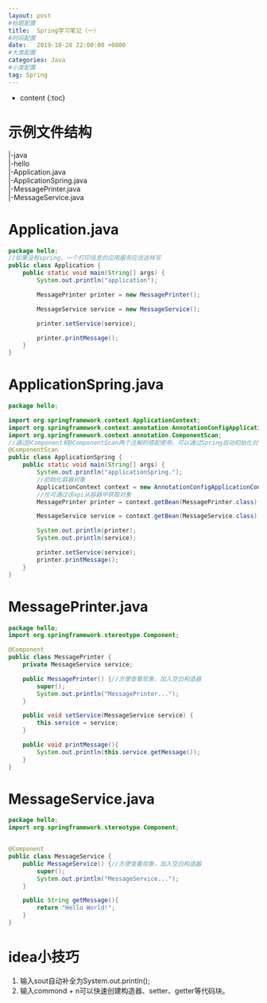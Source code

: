 ```yaml
---
layout: post
#标题配置
title:  Spring学习笔记（一）
#时间配置
date:   2019-10-28 22:00:00 +0800
#大类配置
categories: Java
#小类配置
tag: Spring
---
```


* content
{:toc}



# 示例文件结构
|-java  
    |-hello   
        |-Application.java  
        |-ApplicationSpring.java   
        |-MessagePrinter.java  
        |-MessageService.java  

# Application.java
``` java
package hello;
//如果没有spring，一个打印信息的应用服务应该这样写
public class Application {
    public static void main(String[] args) {
        System.out.println("application");

        MessagePrinter printer = new MessagePrinter();

        MessageService service = new MessageService();

        printer.setService(service);

        printer.printMessage();
    }
}
```
    
# ApplicationSpring.java
``` java
package hello;

import org.springframework.context.ApplicationContext;
import org.springframework.context.annotation.AnnotationConfigApplicationContext;
import org.springframework.context.annotation.ComponentScan;
//通过@Component和@ComponentScan两个注解的搭配使用，可以通过Spring自动初始化对象
@ComponentScan
public class ApplicationSpring {
    public static void main(String[] args) {
        System.out.println("applicationSpring.");
        //初始化容器对象
        ApplicationContext context = new AnnotationConfigApplicationContext(ApplicationSpring.class);
        //也可通过该api从容器中获取对象
        MessagePrinter printer = context.getBean(MessagePrinter.class);

        MessageService service = context.getBean(MessageService.class);

        System.out.println(printer);
        System.out.println(service);

        printer.setService(service);
        printer.printMessage();
    }
}
```

# MessagePrinter.java
``` java
package hello;
import org.springframework.stereotype.Component;

@Component
public class MessagePrinter {
    private MessageService service;

    public MessagePrinter() {//方便查看现象，加入空白构造器
        super();
        System.out.println("MessagePrinter...");
    }

    public void setService(MessageService service) {
        this.service = service;
    }

    public void printMessage(){
        System.out.println(this.service.getMessage());
    }
}
```

# MessageService.java
``` java
package hello;
import org.springframework.stereotype.Component;


@Component
public class MessageService {
    public MessageService() {//方便查看现象，加入空白构造器
        super();
        System.out.println("MessageService...");
    }

    public String getMessage(){
        return "Hello World!";
    }
}
```


# idea小技巧
1. 输入sout自动补全为System.out.println();
2. 输入commond + n可以快速创建构造器、setter、getter等代码块。